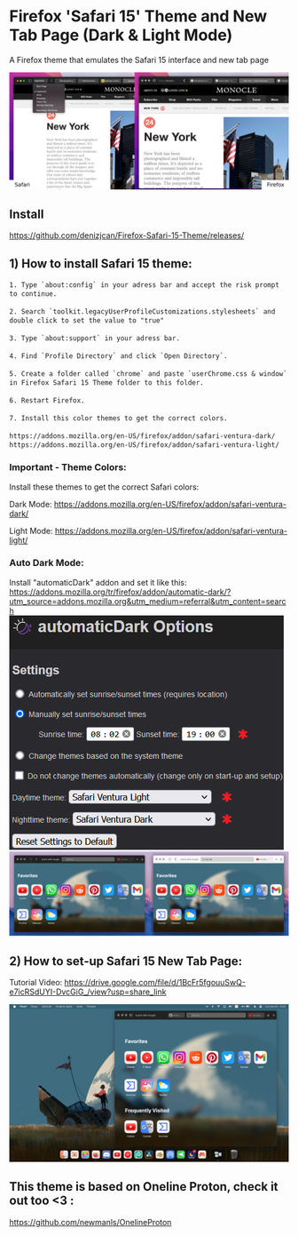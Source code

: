 #  Firefox 'Safari 15' Theme and New Tab Page (Dark & Light Mode)

A Firefox theme that emulates the Safari 15 interface and new tab page

<picture>
  <img src="https://github.com/denizjcan/Firefox-Safari-15-Theme/blob/main/Resources/safari.png?raw=true">
</picture>

## Install
https://github.com/denizjcan/Firefox-Safari-15-Theme/releases/

## 1) How to install Safari 15 theme:

	1. Type `about:config` in your adress bar and accept the risk prompt to continue.
	 	
	2. Search `toolkit.legacyUserProfileCustomizations.stylesheets` and double click to set the value to "true"
	
	3. Type `about:support` in your adress bar.
	
	4. Find `Profile Directory` and click `Open Directory`.
	
	5. Create a folder called `chrome` and paste `userChrome.css & window` in Firefox Safari 15 Theme folder to this folder.
	
	6. Restart Firefox.
	
	7. Install this color themes to get the correct colors.
	
	https://addons.mozilla.org/en-US/firefox/addon/safari-ventura-dark/
	https://addons.mozilla.org/en-US/firefox/addon/safari-ventura-light/
### Important - Theme Colors:
Install these themes to get the correct Safari colors:

Dark Mode: https://addons.mozilla.org/en-US/firefox/addon/safari-ventura-dark/

Light Mode: https://addons.mozilla.org/en-US/firefox/addon/safari-ventura-light/

### Auto Dark Mode:
Install "automaticDark" addon and set it like this: https://addons.mozilla.org/tr/firefox/addon/automatic-dark/?utm_source=addons.mozilla.org&utm_medium=referral&utm_content=search
  <img src="https://github.com/denizjcan/Firefox-Safari-15-Theme/blob/main/Resources/autodark.png?raw=true">
</picture>
  <img src="https://github.com/denizjcan/Firefox-Safari-15-Theme/blob/main/Resources/dark%20and%20light%20mini.png?raw=true">
</picture>
## 2) How to set-up Safari 15 New Tab Page:

Tutorial Video:
https://drive.google.com/file/d/1BcFr5fgouuSwQ-e7icRSdUYI-DvcGiG_/view?usp=share_link

<picture>
  <img src="https://github.com/denizjcan/Firefox-Safari-15-Theme/blob/main/Resources/theme.png?raw=true">
</picture>
	


## This theme is based on Oneline Proton, check it out too <3 :
https://github.com/newmanls/OnelineProton
